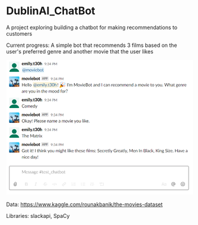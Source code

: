 # DublinAI_ChatBot

A project exploring building a chatbot for making recommendations to customers


Current progress: 
A simple bot that recommends 3 films based on the user's preferred genre and another movie that the user likes

<img src="https://github.com/eteohx/DublinAI_ChatBot/blob/master/images/test_bot.png">



Data:
https://www.kaggle.com/rounakbanik/the-movies-dataset

Libraries: 
slackapi, SpaCy
